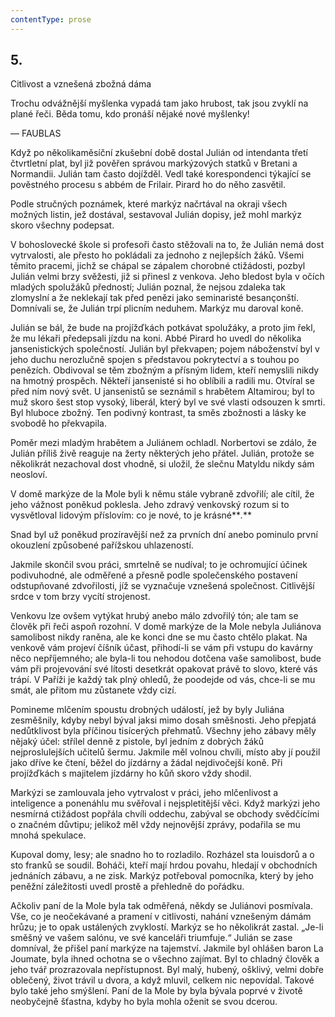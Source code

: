 ```yaml
---
contentType: prose
---
```


## 5.  
Citlivost a vznešená zbožná dáma

Trochu odvážnější myšlenka vypadá tam jako hrubost, tak jsou zvyklí na plané řeči. Běda tomu, kdo pronáší nějaké nové myšlenky!

— FAUBLAS

Když po několikaměsíční zkušební době dostal Julián od intendanta třetí čtvrtletní plat, byl již pověřen správou markýzových statků v Bretani a Normandii. Julián tam často dojížděl. Vedl také korespondenci týkající se pověstného procesu s abbém de Frilair. Pirard ho do něho zasvětil.

Podle stručných poznámek, které markýz načrtával na okraji všech možných listin, jež dostával, sestavoval Julián dopisy, jež mohl markýz skoro všechny podepsat.

V bohoslovecké škole si profesoři často stěžovali na to, že Julián nemá dost vytrvalosti, ale přesto ho pokládali za jednoho z nejlepších žáků. Všemi těmito pracemi, jichž se chápal se zápalem chorobné ctižádosti, pozbyl Julián velmi brzy svěžesti, již si přinesl z venkova. Jeho bledost byla v očích mladých spolužáků předností; Julián poznal, že nejsou zdaleka tak zlomyslní a že neklekají tak před penězi jako seminaristé besançonští. Domnívali se, že Julián trpí plicním neduhem. Markýz mu daroval koně.

Julián se bál, že bude na projížďkách potkávat spolužáky, a proto jim řekl, že mu lékaři předepsali jízdu na koni. Abbé Pirard ho uvedl do několika jansenistických společností. Julián byl překvapen; pojem náboženství byl v jeho duchu nerozlučně spojen s představou pokrytectví a s touhou po penězích. Obdivoval se těm zbožným a přísným lidem, kteří nemyslili nikdy na hmotný prospěch. Někteří jansenisté si ho oblíbili a radili mu. Otvíral se před ním nový svět. U jansenistů se seznámil s hrabětem Altamirou; byl to muž skoro šest stop vysoký, liberál, který byl ve své vlasti odsouzen k smrti. Byl hluboce zbožný. Ten podivný kontrast, ta směs zbožnosti a lásky ke svobodě ho překvapila.

Poměr mezi mladým hrabětem a Juliánem ochladl. Norbertovi se zdálo, že Julián příliš živě reaguje na žerty některých jeho přátel. Julián, protože se několikrát nezachoval dost vhodně, si uložil, že slečnu Matyldu nikdy sám neosloví.

V domě markýze de la Mole byli k němu stále vybraně zdvořilí; ale cítil, že jeho vážnost poněkud poklesla. Jeho zdravý venkovský rozum si to vysvětloval lidovým příslovím: co je nové, to je krásné**_._**

Snad byl už poněkud prozíravější než za prvních dní anebo pominulo první okouzlení způsobené pařížskou uhlazeností.

Jakmile skončil svou práci, smrtelně se nudíval; to je ochromující účinek podivuhodné, ale odměřené a přesně podle společenského postavení odstupňované zdvořilosti, jíž se vyznačuje vznešená společnost. Citlivější srdce v tom brzy vycítí strojenost.

Venkovu lze ovšem vytýkat hrubý anebo málo zdvořilý tón; ale tam se člověk při řeči aspoň rozohní. V domě markýze de la Mole nebyla Juliánova samolibost nikdy raněna, ale ke konci dne se mu často chtělo plakat. Na venkově vám projeví číšník účast, přihodí-li se vám při vstupu do kavárny něco nepříjemného; ale byla-li tou nehodou dotčena vaše samolibost, bude vám při projevování své lítosti desetkrát opakovat právě to slovo, které vás trápí. V Paříži je každý tak plný ohledů, že poodejde od vás, chce-li se mu smát, ale přitom mu zůstanete vždy cizí.

Pomineme mlčením spoustu drobných událostí, jež by byly Juliána zesměšnily, kdyby nebyl býval jaksi mimo dosah směšnosti. Jeho přepjatá nedůtklivost byla příčinou tisícerých přehmatů. Všechny jeho zábavy měly nějaký účel: střílel denně z pistole, byl jedním z dobrých žáků nejproslulejších učitelů šermu. Jakmile měl volnou chvíli, místo aby jí použil jako dříve ke čtení, běžel do jízdárny a žádal nejdivočejší koně. Při projížďkách s majitelem jízdárny ho kůň skoro vždy shodil.

Markýzi se zamlouvala jeho vytrvalost v práci, jeho mlčenlivost a inteligence a ponenáhlu mu svěřoval i nejspletitější věci. Když markýzi jeho nesmírná ctižádost popřála chvíli oddechu, zabýval se obchody svědčícími o značném důvtipu; jelikož měl vždy nejnovější zprávy, podařila se mu mnohá spekulace.

Kupoval domy, lesy; ale snadno ho to rozladilo. Rozházel sta louisdorů a o sto franků se soudil. Boháči, kteří mají hrdou povahu, hledají v obchodních jednáních zábavu, a ne zisk. Markýz potřeboval pomocníka, který by jeho peněžní záležitosti uvedl prostě a přehledně do pořádku.

Ačkoliv paní de la Mole byla tak odměřená, někdy se Juliánovi posmívala. Vše, co je neočekávané a pramení v citlivosti, nahání vznešeným dámám hrůzu; je to opak ustálených zvyklostí. Markýz se ho několikrát zastal. „Je-li směšný ve vašem salónu, ve své kanceláři triumfuje.“ Julián se zase domníval, že přišel paní markýze na tajemství. Jakmile byl ohlášen baron La Joumate, byla ihned ochotna se o všechno zajímat. Byl to chladný člověk a jeho tvář prozrazovala nepřístupnost. Byl malý, hubený, ošklivý, velmi dobře oblečený, život trávil u dvora, a když mluvil, celkem nic nepovídal. Takové bylo také jeho smýšlení. Paní de la Mole by byla bývala poprvé v životě neobyčejně šťastna, kdyby ho byla mohla oženit se svou dcerou.
